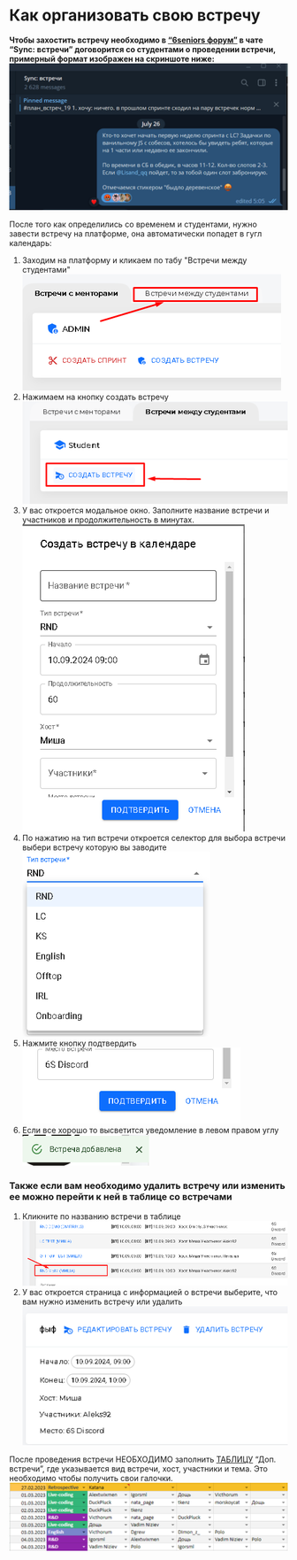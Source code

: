 # Как организовать свою встречу

**Чтобы захостить встречу необходимо в [“6seniors форум”](https://t.me/sixseniors_forum) в чате “Sync: встречи” договорится со студентами о проведении встречи, примерный формат изображен на скриншоте ниже:**
![](https://github.com/sad1k/Instuction/blob/main/image20240909081222.png)

После того как определились со временем и студентами, нужно завести встречу на платформе, она автоматически попадет в гугл календарь:
1) Заходим на платформу и кликаем по табу "Встречи между студентами"
![](https://github.com/sad1k/Instuction/blob/main/image20240909081639.png)
2) Нажимаем на кнопку создать встречу     
![](https://github.com/sad1k/Instuction/blob/main/image20240909081715.png)
3) У вас откроется модальное окно. Заполните название встречи и участников и продолжительность в минутах.
   ![](https://github.com/sad1k/Instuction/blob/main/image20240909081808.png)
4) По нажатию на тип встречи откроется селектор для выбора встречи выбери встречу которую вы заводите
![](https://github.com/sad1k/Instuction/blob/main/image20240909082000.png)
5) Нажмите кнопку подтвердить                  
![](https://github.com/sad1k/Instuction/blob/main/image20240909082028.png)
6) Если все хорошо то высветится уведомление в левом правом углу            
![](https://github.com/sad1k/Instuction/blob/main/image20240909082117.png)

### Также если вам необходимо удалить встречу или изменить ее можно перейти к ней в таблице со встречами
1) Кликните по названию встречи в таблице
![](https://github.com/sad1k/Instuction/blob/main/image20240909082313.png)
2) У вас откроется страница с информацией о встречи выберите, что вам нужно изменить встречу или удалить
![](https://github.com/sad1k/Instuction/blob/main/image20240909082410.png)

После проведения встречи НЕОБХОДИМО заполнить [ТАБЛИЦУ](https://docs.google.com/spreadsheets/d/1glsNm6TBWLS1z2O0vnukydNKmYqjd6Kr3-YF5yncZXk/edit#gid=1312251827) “Доп. встречи”, где указывается вид встречи, хост, участники и тема. Это необходимо чтобы получить свои галочки.
![](https://github.com/sad1k/Instuction/blob/main/image20240909082539.png)
